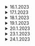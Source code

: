 <details>
<summary>
16.1.2023
</summary>

## Learning
 

## Project
- Authentication
    - [login](http://google.com)
    - logout
    - register


</details>

<details>
<summary>
17.1.2023
</summary>

## Learning
- traits
- request 
- resource


## Project
- Adminprofile
    - [profile image add to database and public](https://stackoverflow.com/questions/48948112/how-do-i-change-file-upload-to-only-image-upload-laravel)
- Authentication
    - forgot-password
    - [password-change](https://www.laravelia.com/post/laravel-9-change-previous-password-by-checking-old-password)
- Showalert
    - toastr alert for login,logout,password-change and update profile
</details>

<details>
    <summary>
    18.1.2023
    </summary>

## Learning

## Project
- Backend
    - homepage slider
    - aboutpage
- Frontend
    - homepage template
    - aboutpage template
        - one image add to database
        - multi-images add to database
</details>
<details>
    <summary>
    19.1.2023
    </summary>

## Learning

## Project
- Backend
    - aboutpage
     - multi-image delete and update
    - login and register error message with alert box
    
</details>
<details>
    <summary>
    20.1.2023
    </summary>

## Learning
- soft delete()
## Project
- Backend
    - aboutpage
     - multi-image is deleted (soft delete)
     - start portfolio template        
</details>
<details>
    <summary>
    23.1.2023
    </summary>

## Learning
- unlink()
## Project
- Backend
    - Portfolio
        - show all portfolios (delete and edit)
        -  add portfolio
    - Blog category
     - show all blog category(delete and edit)
     - add blog category 
    - Blog page
        - show all blog page(delete and edit)
        - add blog
- frontend 
    - portfolio
        - show home page(portfolio)
        - show details portfolio
    - show home blog
    - show blog details
    - show category blog details
    - show blog page
</details>
<details>
    <summary>
    24.1.2023
    </summary>

## Learning

## Project
- Backend
    - footer and contact with(database)
- frontend 
   - show footer and contact
</details>